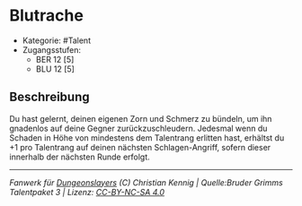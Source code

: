 <!---
Dies ist ein Fanwerk für DUNGEONSLAYERS (C) von Christian Kennig

Quellen:      [Bruder Grimms Talentpaket 3](https://www.f-space.de/ds4/downloads.html)
              [Talentbeschreibungen](https://www.f-space.de/ds4/tools-talentcards.html)
License:      [CC-BY-NC-SA 4.0](https://creativecommons.org/licenses/by-nc-sa/4.0/deed.de)
Richtlinien:  [Fanwerkrichtlinien](https://www.dungeonslayers.net/fanwerk-richtlinien/)
Autor:        Zauberlehrling
-->

  
# Blutrache  
- Kategorie: #Talent  
- Zugangsstufen:  
  - BER 12 [5]  
  - BLU 12 [5]  

## Beschreibung  
Du hast gelernt, deinen eigenen Zorn und Schmerz zu bündeln, um ihn gnadenlos auf deine Gegner zurückzuschleudern. Jedesmal wenn du Schaden in Höhe von mindestens dem Talentrang erlitten hast, erhältst du +1 pro Talentrang auf deinen nächsten Schlagen-Angriff, sofern dieser innerhalb der nächsten Runde erfolgt.


___  
*Fanwerk für [Dungeonslayers](https://www.dungeonslayers.net/) (C) Christian Kennig | Quelle:Bruder Grimms Talentpaket 3 | Lizenz: [CC-BY-NC-SA 4.0](https://creativecommons.org/licenses/by-nc-sa/4.0/deed.de)*  